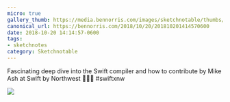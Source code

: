 ```yaml
---
micro: true
gallery_thumb: https://media.bennorris.com/images/sketchnotable/thumbs/swift-by-northwest-2018-sketchnotes-12.jpg
canonical_url: https://bennorris.com/2018/10/20/201810201414570600
date: 2018-10-20 14:14:57-0600
tags:
- sketchnotes
category: Sketchnotable
---
```


Fascinating deep dive into the Swift compiler and how to contribute by Mike Ash at Swift by Northwest 📱✍🏼 #swiftxnw

<img src="https://media.bennorris.com/images/sketchnotable/swift-by-northwest-2018/swift-by-northwest-2018-sketchnotes-12.jpg" />